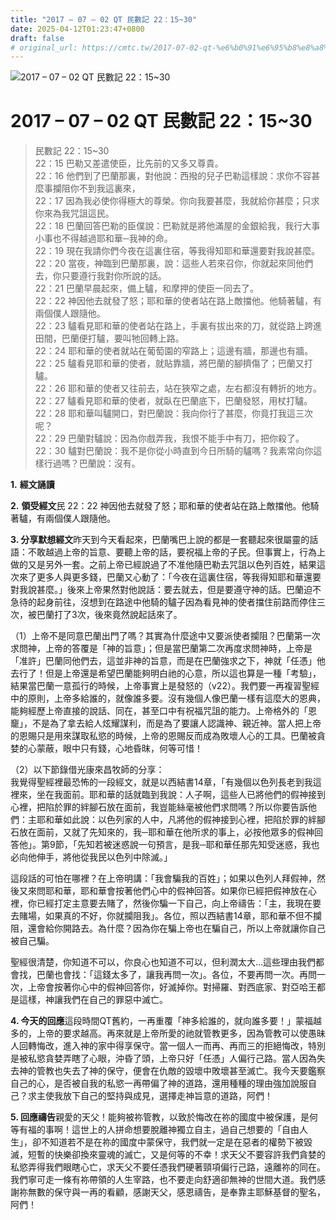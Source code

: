 ```yaml
---
title: "2017 – 07 – 02 QT 民數記 22：15~30"
date: 2025-04-12T01:23:47+0800
draft: false
# original_url: https://cmtc.tw/2017-07-02-qt-%e6%b0%91%e6%95%b8%e8%a8%98-22%ef%bc%9a1530
---
```


![2017 – 07 – 02 QT 民數記 22：15~30](/images/qt.jpg   "2017 – 07 – 02 QT 民數記 22：15~30")

# 2017 – 07 – 02 QT 民數記 22：15~30

> 民數記 22：15~30  
> 22：15 巴勒又差遣使臣，比先前的又多又尊貴。  
> 22：16 他們到了巴蘭那裏，對他說：西撥的兒子巴勒這樣說：求你不容甚麼事攔阻你不到我這裏來，  
> 22：17 因為我必使你得極大的尊榮。你向我要甚麼，我就給你甚麼；只求你來為我咒詛這民。  
> 22：18 巴蘭回答巴勒的臣僕說：巴勒就是將他滿屋的金銀給我，我行大事小事也不得越過耶和華─我神的命。  
> 22：19 現在我請你們今夜在這裏住宿，等我得知耶和華還要對我說甚麼。  
> 22：20 當夜，神臨到巴蘭那裏，說：這些人若來召你，你就起來同他們去，你只要遵行我對你所說的話。  
> 22：21 巴蘭早晨起來，備上驢，和摩押的使臣一同去了。  
> 22：22 神因他去就發了怒；耶和華的使者站在路上敵擋他。他騎著驢，有兩個僕人跟隨他。  
> 22：23 驢看見耶和華的使者站在路上，手裏有拔出來的刀，就從路上跨進田間，巴蘭便打驢，要叫牠回轉上路。  
> 22：24 耶和華的使者就站在葡萄園的窄路上；這邊有牆，那邊也有牆。  
> 22：25 驢看見耶和華的使者，就貼靠牆，將巴蘭的腳擠傷了；巴蘭又打驢。  
> 22：26 耶和華的使者又往前去，站在狹窄之處，左右都沒有轉折的地方。  
> 22：27 驢看見耶和華的使者，就臥在巴蘭底下，巴蘭發怒，用杖打驢。  
> 22：28 耶和華叫驢開口，對巴蘭說：我向你行了甚麼，你竟打我這三次呢？  
> 22：29 巴蘭對驢說：因為你戲弄我，我恨不能手中有刀，把你殺了。  
> 22：30 驢對巴蘭說：我不是你從小時直到今日所騎的驢嗎？我素常向你這樣行過嗎？巴蘭說：沒有。

**1.** **經文誦讀**

**2.** **領受經文**民 22：22 神因他去就發了怒；耶和華的使者站在路上敵擋他。他騎著驢，有兩個僕人跟隨他。

**3. 分享默想經文**昨天到今天看起來，巴蘭嘴巴上說的都是一套聽起來很屬靈的話語：不敢越過上帝的旨意、要聽上帝的話，要祝福上帝的子民。但事實上，行為上做的又是另外一套。之前上帝已經說過了不准他隨巴勒去咒詛以色列百姓，結果這次來了更多人與更多錢，巴蘭又心動了：「今夜在這裏住宿，等我得知耶和華還要對我說甚麼。」後來上帝果然對他說話：要去就去，但是要遵守神的話。巴蘭迫不急待的起身前往，沒想到在路途中他騎的驢子因為看見神的使者擋住前路而停住三次，被巴蘭打了3次，後來竟然說起話來了。

（1）上帝不是同意巴蘭出門了嗎？其實為什麼途中又要派使者攔阻？巴蘭第一次求問神，上帝的答覆是「神的旨意」；但是當巴蘭第二次再度求問神時，上帝是「准許」巴蘭同他們去，這並非神的旨意，而是在巴蘭強求之下，神就「任憑」他去行了！但是上帝還是希望巴蘭能夠明白祂的心意，所以這也算是一種「考驗」，結果當巴蘭一意孤行的時候，上帝事實上是發怒的（v22）。我們要一再複習聖經中的原則，上帝多給誰的，就像誰多要。沒有幾個人像巴蘭一樣有這麼大的恩典，能夠經歷上帝直接的說話、同在，甚至口中有祝福咒詛的能力。上帝格外的「恩竉」，不是為了拿去給人炫耀謀利，而是為了要讓人認識神、親近神。當人把上帝的恩賜只是用來謀取私慾的時候，上帝的恩賜反而成為敗壞人心的工具。巴蘭被貪婪的心蒙蔽，眼中只有錢，心地昏昩，何等可惜！

（2）以下節錄借光康來昌牧師的分享：  
我覺得聖經裡最恐怖的一段經文，就是以西結書14章，「有幾個以色列長老到我這裡來，坐在我面前。耶和華的話就臨到我說：人子啊，這些人已將他們的假神接到心裡，把陷於罪的絆腳石放在面前，我豈能絲毫被他們求問嗎？所以你要告訴他們：主耶和華如此說：以色列家的人中，凡將他的假神接到心裡，把陷於罪的絆腳石放在面前，又就了先知來的，我─耶和華在他所求的事上，必按他眾多的假神回答他」。第9節，「先知若被迷惑說一句預言，是我─耶和華任那先知受迷惑，我也必向他伸手，將他從我民以色列中除滅。」

這段話的可怕在哪裡？在上帝明講：「我會騙我的百姓」；如果以色列人拜假神，然後又來問耶和華，耶和華會按著他們心中的假神回答。如果你已經把假神放在心裡，你已經打定主意要去賭了，然後你騙一下自己，向上帝禱告：「主，我現在要去賭場，如果真的不好，你就攔阻我」。各位，照以西結書14章，耶和華不但不攔阻，還會給你開路去。為什麼？因為你在騙上帝也在騙自己，所以上帝就讓你自己被自己騙。

聖經很清楚，你知道不可以，你良心也知道不可以，但利潤太大…這些理由我們都會找，巴蘭也會找：「這錢太多了，讓我再問一次」。各位，不要再問一次。再問一次，上帝會按著你心中的假神回答你，好滅掉你。對掃羅、對西底家、對亞哈王都是這樣，神讓我們在自己的罪惡中滅亡。

**4. 今天的回應**這段時間QT舊約，一再重覆「神多給誰的，就向誰多要！」蒙福越多的，上帝的要求越高。再來就是上帝所愛的祂就管教更多，因為管教可以使愚昧人回轉悔改，進入神的家中得享保守。當一個人一而再、再而三的拒絕悔改，特別是被私慾貪婪弄瞎了心眼，沖昏了頭，上帝只好「任憑」人偏行己路。當人因為失去神的管教也失去了神的保守，便會在仇敵的毀壞中敗壞甚至滅亡。我今天要鑑察自己的心，是否被自我的私慾一再帶偏了神的道路，還用種種的理由強加說服自己？求主使我放下自己的堅持與成見，選擇走神旨意的道路，阿們！

**5. 回應禱告**親愛的天父！能夠被祢管教，以致於悔改在祢的國度中被保護，是何等有福的事啊！這世上的人拼命想要脫離神獨立自主，過自己想要的「自由人生」，卻不知道若不是在祢的國度中蒙保守，我們就一定是在惡者的權勢下被毀滅，短暫的快樂卻換來靈魂的滅亡，又是何等的不幸！求天父不要容許我們貪婪的私慾弄得我們眼瞎心亡，求天父不要任憑我們硬著頸項偏行己路，遠離祢的同在。我們寧可走一條有祢帶領的人生宰路，也不要走向舒適卻無神的世間大道。我們感謝祢無數的保守與一再的看顧，感謝天父，感恩禱告，是奉靠主耶穌基督的聖名，阿們！